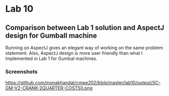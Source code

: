 # Lab 10  
  
## Comparison between Lab 1 solution and AspectJ design for Gumball machine  
  
 Running on AspectJ gives an elegant way of working on the same problem statement. Also, AspectJ design is more user friendly than what I implemented in Lab 1 for Gumbal machines.   
 
 ### Screenshots 
 
 
https://github.com/monakhandat/cmpe202/blob/master/lab10/output/SC-GM-V2-CRANK-2QUARTER-COST50.png

